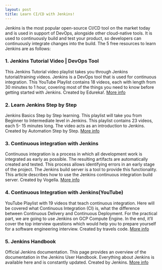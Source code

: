```yaml
---
layout: post
title: Learn CI/CD with Jenkins!
---
```



Jenkins is the most popular open-source CI/CD tool on the market today and is used in support of DevOps, alongside other cloud-native tools. It is used to continuously build and test your product, so developers can continuously integrate changes into the build.
The 5 free resources to learn Jenkins are as follows:
‍‍
### 1. Jenkins Tutorial Video | DevOps Tool‍
This Jenkins Tutorial video playlist takes you through Jenkins tutorial/training videos. Jenkins is a DevOps tool that is used for continuous integration. This YouTube Playlist contains 18 videos, each with length from 30 minutes to 1 hour, covering most of the things you need to know before getting started with Jenkins.
Created by Edureka!.
[More info](https://www.youtube.com/playlist?list=PL9ooVrP1hQOGM6eCsjnfAousUSvpqD8dW)

### 2. Learn Jenkins Step by Step
Jenkins Basics Step by Step learning. This playlist will take you from Beginner to Intermediate level in Jenkins. This playlist contains 23 videos, each 5- 15 minutes long. The video acts as an introduction to Jenkins.
Created by Automation Step by Step.
[More info](https://www.youtube.com/playlist?list=PLhW3qG5bs-L_ZCOA4zNPSoGbnVQ-rp_dG)

### 3. Continuous integration with Jenkins
Continuous integration is a process in which all development work is integrated as early as possible. The resulting artifacts are automatically created and tested. This process allows identifying errors in an early stage of the project.
The Jenkins build server is a tool to provide this functionality. This article describes how to use the Jenkins continuous integration build server.
Created by Vogella.
[More info](https://www.vogella.com/tutorials/Jenkins/article.html)

### 4. Continuous Integration with Jenkins(YouTube)
YouTube Playlist with 19 videos that teach continuous integration. Here will be covered what Continuous Integration (CI) is, what the difference between Continuous Delivery and Continuous Deployment. For the practical part, we are going to use Jenkins on GCP Compute Engine. In the end, it’ll cover the top interview questions which would help you to prepare yourself for a software engineering interview.
Created by travels code.
[More info](https://www.youtube.com/playlist?list=PLCRqvOk_BGhVi_mT_urqoJqcndJkf2lDS)

### 5. Jenkins Handbook
Official Jenkins documentation. This page provides an overview of the documentation in the Jenkins User Handbook. Everything about Jenkins is available here and is constantly updated.
Created by Jenkins.
[More info](https://www.jenkins.io/doc/book/getting-started/)
